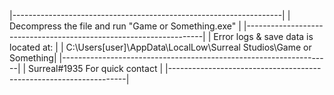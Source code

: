 |-------------------------------------------------------------------|
| Decompress the file and run "Game or Something.exe"               |
|-------------------------------------------------------------------|
| Error logs & save data is located at:                             |
| C:\Users\[user]\AppData\LocalLow\Surreal Studios\Game or Something|
|-------------------------------------------------------------------|
| Surreal#1935 For quick contact                                    |
|-------------------------------------------------------------------|
